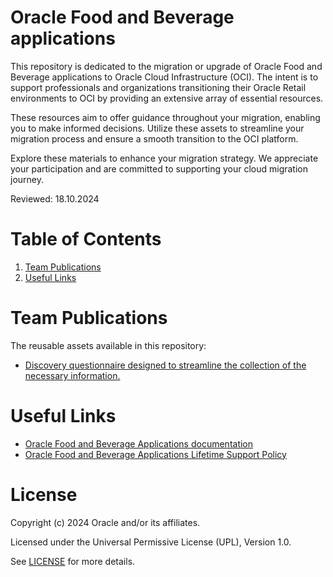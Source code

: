 # Oracle Food and Beverage applications
 
This repository is dedicated to the migration or upgrade of Oracle Food and Beverage applications to Oracle Cloud Infrastructure (OCI). The intent is to support professionals and organizations transitioning their Oracle Retail environments to OCI by providing an extensive array of essential resources.

These resources aim to offer guidance throughout your migration, enabling you to make informed decisions. Utilize these assets to streamline your migration process and ensure a smooth transition to the OCI platform.

Explore these materials to enhance your migration strategy. We appreciate your participation and are committed to supporting your cloud migration journey.
 
Reviewed: 18.10.2024

# Table of Contents
 
1. [Team Publications](#team-publications)
2. [Useful Links](#useful-links)

# Team Publications

The reusable assets available in this repository:

 - [Discovery questionnaire designed to streamline the collection of the necessary information.](./food-beverage-discovery-questionnaire)

# Useful Links
 
- [Oracle Food and Beverage Applications documentation](https://docs.oracle.com/en/industries/food-beverage/index.html)
- [Oracle Food and Beverage Applications Lifetime Support Policy](https://www.oracle.com/us/assets/lifetime-support-applications-069216.pdf)

# License
 
Copyright (c) 2024 Oracle and/or its affiliates.
 
Licensed under the Universal Permissive License (UPL), Version 1.0.
 
See [LICENSE](https://github.com/oracle-devrel/technology-engineering/blob/main/LICENSE) for more details.
